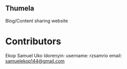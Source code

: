 ## Thumela
Blog/Content sharing website

# Contributors
Ekop Samuel Uko Idorenyin:
	username:	rzsamrio
	email:		samuelekop144@gmail.com
